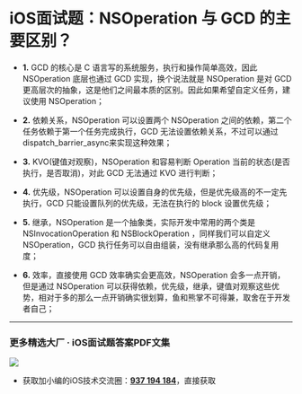 # iOS面试题：NSOperation 与 GCD 的主要区别？

* **1.** GCD 的核心是 C 语言写的系统服务，执行和操作简单高效，因此 NSOperation 底层也通过 GCD 实现，换个说法就是 NSOperation 是对 GCD 更高层次的抽象，这是他们之间最本质的区别。因此如果希望自定义任务，建议使用 NSOperation；

* **2.** 依赖关系，NSOperation 可以设置两个 NSOperation 之间的依赖，第二个任务依赖于第一个任务完成执行，GCD 无法设置依赖关系，不过可以通过dispatch_barrier_async来实现这种效果；

* **3.** KVO(键值对观察)，NSOperation 和容易判断 Operation 当前的状态(是否执行，是否取消)，对此 GCD 无法通过 KVO 进行判断；

* **4.** 优先级，NSOperation 可以设置自身的优先级，但是优先级高的不一定先执行，GCD 只能设置队列的优先级，无法在执行的 block 设置优先级；

* **5.** 继承，NSOperation 是一个抽象类，实际开发中常用的两个类是 NSInvocationOperation 和 NSBlockOperation ，同样我们可以自定义 NSOperation，GCD 执行任务可以自由组装，没有继承那么高的代码复用度；

* **6.** 效率，直接使用 GCD 效率确实会更高效，NSOperation 会多一点开销，但是通过 NSOperation 可以获得依赖，优先级，继承，键值对观察这些优势，相对于多的那么一点开销确实很划算，鱼和熊掌不可得兼，取舍在于开发者自己；

***
### 更多精选大厂 · iOS面试题答案PDF文集

![](https://upload-images.jianshu.io/upload_images/17495317-e01b6f4e054727b7.png?imageMogr2/auto-orient/strip%7CimageView2/2/w/1240)
* 获取加小编的iOS技术交流圈：**[937 194 184](https://jq.qq.com/?_wv=1027&k=5PARXCI)**，直接获取
